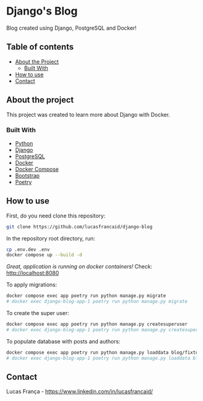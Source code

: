 # Django's Blog
Blog created using Django, PostgreSQL and Docker!


## Table of contents
* [About the Project](#about-the-project)
  * [Built With](#built-with)
* [How to use](#how-to-use)
* [Contact](#contact)


## About the project
This project was created to learn more about Django with Docker.

### Built With
* [Python](https://www.python.org/)
* [Django](https://www.djangoproject.com/)
* [PostgreSQL](https://www.postgresql.org/)
* [Docker](https://www.docker.com/)
* [Docker Compose](https://docs.docker.com/compose/)
* [Bootstrap](https://getbootstrap.com/)
* [Poetry](https://python-poetry.org/)

## How to use
First, do you need clone this repository:
```bash
git clone https://github.com/lucasfrancaid/django-blog
```

In the repository root directory, run:
```bash
cp .env.dev .env
docker compose up --build -d
```

*Great, application is running on docker containers!*
Check: [http://localhost:8080](http://localhost:8080)

To apply migrations:
```bash
docker compose exec app poetry run python manage.py migrate
# docker exec django-blog-app-1 poetry run python manage.py migrate
```

To create the super user:
```bash
docker compose exec app poetry run python manage.py createsuperuser
# docker exec django-blog-app-1 poetry run python manage.py createsuperuser
```

To populate database with posts and authors:
```bash
docker compose exec app poetry run python manage.py loaddata blog/fixtures/posts.json
# docker exec django-blog-app-1 poetry run python manage.py loaddata blog/fixtures/posts.json
```


## Contact
Lucas França - https://www.linkedin.com/in/lucasfrancaid/